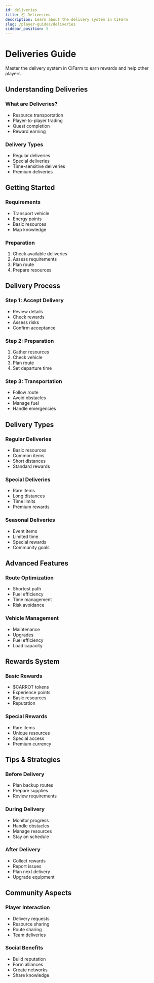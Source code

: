 ```yaml
---
id: deliveries
title: 📦 Deliveries
description: Learn about the delivery system in CiFarm
slug: /player-guides/deliveries
sidebar_position: 5
---
```


# Deliveries Guide

Master the delivery system in CiFarm to earn rewards and help other players.

## Understanding Deliveries

### What are Deliveries?
- Resource transportation
- Player-to-player trading
- Quest completion
- Reward earning

### Delivery Types
- Regular deliveries
- Special deliveries
- Time-sensitive deliveries
- Premium deliveries

## Getting Started

### Requirements
- Transport vehicle
- Energy points
- Basic resources
- Map knowledge

### Preparation
1. Check available deliveries
2. Assess requirements
3. Plan route
4. Prepare resources

## Delivery Process

### Step 1: Accept Delivery
- Review details
- Check rewards
- Assess risks
- Confirm acceptance

### Step 2: Preparation
1. Gather resources
2. Check vehicle
3. Plan route
4. Set departure time

### Step 3: Transportation
- Follow route
- Avoid obstacles
- Manage fuel
- Handle emergencies

## Delivery Types

### Regular Deliveries
- Basic resources
- Common items
- Short distances
- Standard rewards

### Special Deliveries
- Rare items
- Long distances
- Time limits
- Premium rewards

### Seasonal Deliveries
- Event items
- Limited time
- Special rewards
- Community goals

## Advanced Features

### Route Optimization
- Shortest path
- Fuel efficiency
- Time management
- Risk avoidance

### Vehicle Management
- Maintenance
- Upgrades
- Fuel efficiency
- Load capacity

## Rewards System

### Basic Rewards
- $CARROT tokens
- Experience points
- Basic resources
- Reputation

### Special Rewards
- Rare items
- Unique resources
- Special access
- Premium currency

## Tips & Strategies

### Before Delivery
- Plan backup routes
- Prepare supplies
- Review requirements

### During Delivery
- Monitor progress
- Handle obstacles
- Manage resources
- Stay on schedule

### After Delivery
- Collect rewards
- Report issues
- Plan next delivery
- Upgrade equipment

## Community Aspects

### Player Interaction
- Delivery requests
- Resource sharing
- Route sharing
- Team deliveries

### Social Benefits
- Build reputation
- Form alliances
- Create networks
- Share knowledge 